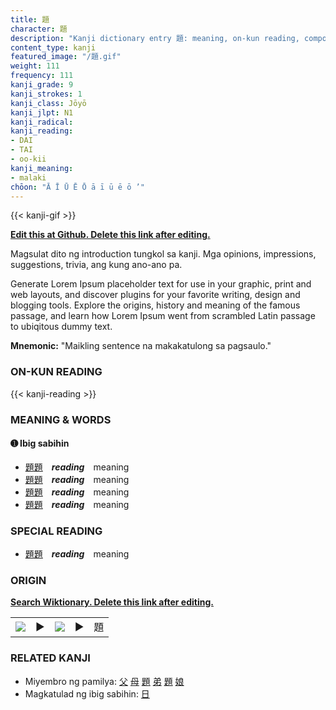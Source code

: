 ```yaml
---
title: 題
character: 題
description: "Kanji dictionary entry 題: meaning, on-kun reading, compounds, origin, related kanji"
content_type: kanji
featured_image: "/題.gif"
weight: 111
frequency: 111
kanji_grade: 9
kanji_strokes: 1
kanji_class: Jōyō
kanji_jlpt: N1
kanji_radical: 
kanji_reading: 
- DAI
- TAI
- oo-kii
kanji_meaning:
- malaki
chōon: "Ā Ī Ū Ē Ō ā ī ū ē ō ’"
---
```

[//]: # (Don't edit the line below. Kanji animated GIF code is automatically generated.)
{{< kanji-gif >}}

[//]: # (Edit below this line.)

**[Edit this at Github. Delete this link after editing.](https://github.com/tim0g/tim/tree/main/content/kanji/題/index.md)**

Magsulat dito ng introduction tungkol sa kanji. Mga opinions, impressions, suggestions, trivia, ang kung ano-ano pa.

Generate Lorem Ipsum placeholder text for use in your graphic, print and web layouts, and discover plugins for your favorite writing, design and blogging tools. Explore the origins, history and meaning of the famous passage, and learn how Lorem Ipsum went from scrambled Latin passage to ubiqitous dummy text.
 
**Mnemonic:** "Maikling sentence na makakatulong sa pagsaulo."

### ON-KUN READING

[//]: # (Don't edit the line below. ON-KUN READING code is automatically generated.)
{{< kanji-reading >}}

### MEANING & WORDS

#### ➊ **Ibig sabihin**
  - [題](../題)[題](../題)　***reading***　meaning
  - [題](../題)[題](../題)　***reading***　meaning
  - [題](../題)[題](../題)　***reading***　meaning
  - [題](../題)[題](../題)　***reading***　meaning

### SPECIAL READING
  - [題](../題)[題](../題)　***reading***　meaning

### ORIGIN

**[Search Wiktionary. Delete this link after editing.](https://wiktionary.org/wiki/題)**
<table class="kanji-table"><tr><td>
<img src="60px-題-bronze.svg.png">
</td><td>▶</td><td>
<img src="60px-題-oracle.svg.png">
</td><td>▶</td>
<td class="kanji-origin">題</td>
</tr></table>

### RELATED KANJI
- Miyembro ng pamilya: [父](../父) [母](../母) [題](../題) [弟](../弟) [題](../題) [娘](../娘)
- Magkatulad ng ibig sabihin: [日](../日)

